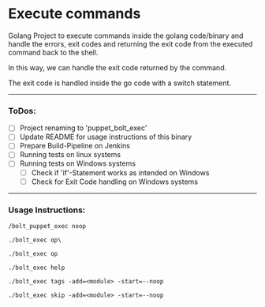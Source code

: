 # Execute commands

Golang Project to execute commands inside the golang code/binary and handle
the errors, exit codes and returning the exit code from the executed command back to 
the shell.

In this way, we can handle the exit code returned by the command.

The exit code is handled inside the go code with a switch statement.

----

### ToDos:

* [ ] Project renaming to 'puppet_bolt_exec'
* [ ] Update README for usage instructions of this binary
* [ ] Prepare Build-Pipeline on Jenkins
* [ ] Running tests on linux systems
* [ ] Running tests on Windows systems
  * [ ] Check if 'if'-Statement works as intended on Windows
  * [ ] Check for Exit Code handling on Windows systems

----
### Usage Instructions:

```/bolt_puppet_exec noop```

```./bolt_exec op\```

```./bolt_exec op```

```./bolt_exec help```

```./bolt_exec tags -add=<module> -start=--noop```

```./bolt_exec skip -add=<module> -start=--noop```